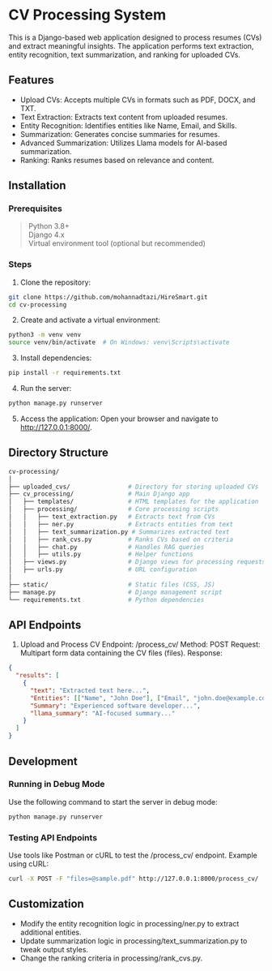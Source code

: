 # CV Processing System
This is a Django-based web application designed to process resumes (CVs) and extract meaningful insights. The application performs text extraction, entity recognition, text summarization, and ranking for uploaded CVs.

## Features
- Upload CVs: Accepts multiple CVs in formats such as PDF, DOCX, and TXT.
- Text Extraction: Extracts text content from uploaded resumes.
- Entity Recognition: Identifies entities like Name, Email, and Skills.
- Summarization: Generates concise summaries for resumes.
- Advanced Summarization: Utilizes Llama models for AI-based summarization.
- Ranking: Ranks resumes based on relevance and content.

## Installation
### Prerequisites
> Python 3.8+  
> Django 4.x  
> Virtual environment tool (optional but recommended)  

### Steps
1. Clone the repository:

```bash
git clone https://github.com/mohannadtazi/HireSmart.git
cd cv-processing
```
2. Create and activate a virtual environment:

```bash
python3 -m venv venv
source venv/bin/activate  # On Windows: venv\Scripts\activate
```
3. Install dependencies:

```bash
pip install -r requirements.txt
```

4. Run the server:

```bash
python manage.py runserver
```
5. Access the application:
Open your browser and navigate to http://127.0.0.1:8000/.

## Directory Structure
```graphql
cv-processing/
│
├── uploaded_cvs/                # Directory for storing uploaded CVs
├── cv_processing/               # Main Django app
│   ├── templates/               # HTML templates for the application
│   ├── processing/              # Core processing scripts
│   │   ├── text_extraction.py   # Extracts text from CVs
│   │   ├── ner.py               # Extracts entities from text
│   │   ├── text_summarization.py # Summarizes extracted text
│   │   ├── rank_cvs.py          # Ranks CVs based on criteria
│   │   ├── chat.py              # Handles RAG queries
│   │   ├── utils.py             # Helper functions
│   ├── views.py                 # Django views for processing requests
│   ├── urls.py                  # URL configuration
│
├── static/                      # Static files (CSS, JS)
├── manage.py                    # Django management script
└── requirements.txt             # Python dependencies
```
## API Endpoints
1. Upload and Process CV
Endpoint: /process_cv/
Method: POST
Request:
Multipart form data containing the CV files (files).
Response:
```json
{
  "results": [
    {
      "text": "Extracted text here...",
      "Entities": [["Name", "John Doe"], ["Email", "john.doe@example.com"]],
      "Summary": "Experienced software developer...",
      "llama_summary": "AI-focused summary..."
    }
  ]
}
```
## Development
### Running in Debug Mode
Use the following command to start the server in debug mode:

```bash
python manage.py runserver
```
### Testing API Endpoints
Use tools like Postman or cURL to test the /process_cv/ endpoint. Example using cURL:

```bash
curl -X POST -F "files=@sample.pdf" http://127.0.0.1:8000/process_cv/
```
## Customization
- Modify the entity recognition logic in processing/ner.py to extract additional entities.
- Update summarization logic in processing/text_summarization.py to tweak output styles.
- Change the ranking criteria in processing/rank_cvs.py.
